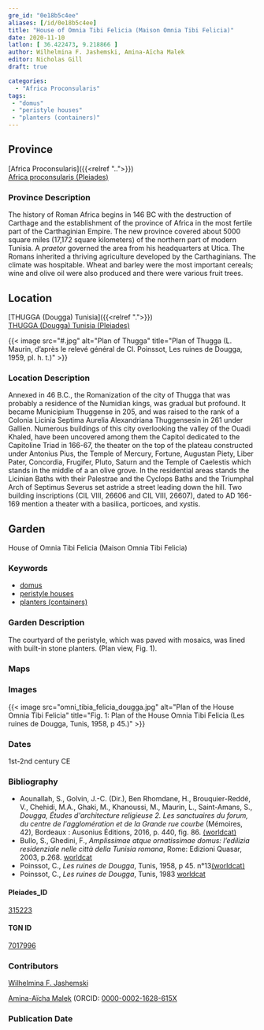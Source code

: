 ```yaml
---
gre_id: "0e18b5c4ee"
aliases: [/id/0e18b5c4ee]
title: "House of Omnia Tibi Felicia (Maison Omnia Tibi Felicia)"
date: 2020-11-10
latlon: [ 36.422473, 9.218866 ]
author: Wilhelmina F. Jashemski, Amina-Aïcha Malek
editor: Nicholas Gill
draft: true

categories:
  - "Africa Proconsularis"
tags:
 - "domus"
 - "peristyle houses"
 - "planters (containers)"
---
```


## Province
[Africa Proconsularis]({{<relref "..">}}) \
[Africa proconsularis (Pleiades)](https://pleiades.stoa.org/places/991341)

### Province Description

The history of Roman Africa begins in 146 BC with the destruction of Carthage and the establishment of the province of Africa in the most fertile part of the Carthaginian Empire. The new province covered about 5000 square miles (17,172 square kilometers) of the northern part of modern Tunisia. A *praetor* governed the area from his headquarters at Utica. The Romans inherited a thriving agriculture developed by the Carthaginians. The climate was hospitable. Wheat and barley were the most important cereals; wine and olive oil were also produced and there were various fruit trees.

## Location
[THUGGA (Dougga) Tunisia]({{<relref ".">}}) \
[THUGGA (Dougga) Tunisia (Pleiades)](https://pleiades.stoa.org/places/315223)

{{< image src="#.jpg" alt="Plan of Thugga" title="Plan of Thugga (L. Maurin, d’après le relevé général de Cl. Poinssot, Les ruines de Dougga, 1959, pl. h. t.)" >}}

### Location Description

Annexed in 46 B.C., the Romanization of the city of Thugga that was probably a residence of the Numidian kings, was gradual but profound. It became Municipium Thuggense in 205, and was raised to the rank of a Colonia Licinia Septima Aurelia Alexandriana Thuggensesin in 261 under Gallien. Numerous buildings of this city overlooking the valley of the Ouadi Khaled, have been uncovered among them the Capitol dedicated to the Capitoline Triad in 166-67, the theater on the top of the plateau constructed under Antonius Pius, the Temple of Mercury, Fortune, Augustan Piety, Liber Pater, Concordia, Frugifer, Pluto, Saturn and the Temple of Caelestis which stands in the middle of a an olive grove. In the residential areas stands the Licinian Baths with their Palestrae and the Cyclops Baths and the Triumphal Arch of Septimus Severus set astride a street leading down the hill. Two building inscriptions (CIL VIII, 26606 and CIL VIII, 26607), dated to AD 166-169 mention a theater with a basilica, porticoes, and xystis.

## Garden

House of Omnia Tibi Felicia (Maison Omnia Tibi Felicia)

### Keywords

- [domus](http://vocab.getty.edu/page/aat/300005506)
- [peristyle houses](http://vocab.getty.edu/page/aat/300005452)
- [planters (containers)](http://vocab.getty.edu/page/aat/300237566)

### Garden Description

The courtyard of the peristyle, which was paved with mosaics, was lined with built-in stone planters. (Plan view, Fig. 1).

### Maps

### Images

{{< image src="omni_tibia_felicia_dougga.jpg" alt="Plan of the House Omnia Tibi Felicia" title="Fig. 1: Plan of the House Omnia Tibi Felicia (Les ruines de Dougga, Tunis, 1958, p 45.)" >}}

### Dates

1st-2nd century CE

### Bibliography
* Aounallah, S., Golvin, J.-C. (Dir.), Ben Rhomdane, H., Brouquier-Reddé, V., Chehidi, M.A., Ghaki, M., Khanoussi, M., Maurin, L., Saint-Amans, S., *Dougga, Études d'architecture religieuse 2. Les sanctuaires du forum, du centre de l'agglomération et de la Grande rue courbe* (Mémoires, 42), Bordeaux : Ausonius Éditions, 2016, p. 440, fig. 86. [(worldcat)](http://www.worldcat.org/oclc/957698433)
* Bullo, S., Ghedini, F., *Amplissimae atque ornatissimae domus: l’edilizia residenziale nelle città della Tunisia romana*, Rome: Edizioni Quasar, 2003, p.268. [worldcat](http://www.worldcat.org/oclc/989088620)
*  Poinssot, C., *Les ruines de Dougga*, Tunis, 1958, p 45. n°13[(worldcat)](http://www.worldcat.org/oclc/804952011)
*  Poinssot, C., *Les ruines de Dougga*, Tunis, 1983 [worldcat](http://www.worldcat.org/oclc/475099061)



#### Pleiades_ID

[315223](https://pleiades.stoa.org/places/315223)

#### TGN ID

[7017996](http://vocab.getty.edu/page/tgn/7017996)

### Contributors

[Wilhelmina F. Jashemski](http://worldcat.org/identities/lccn-n80037970/)

[Amina-Aïcha Malek](http://worldcat.org/identities/lccn-n2012075871/) (ORCID: [0000-0002-1628-615X](https://orcid.org/0000-0002-1628-615X)

### Publication Date
